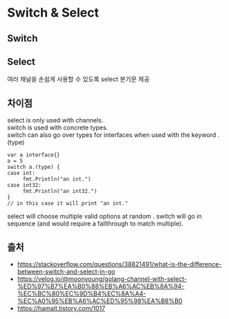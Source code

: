 # Switch & Select  

## Switch  


## Select  
여러 채널을 손쉽게 사용할 수 있도록 select 분기문 제공  


## 차이점  
select is only used with channels.  
switch is used with concrete types.  
switch can also go over types for interfaces when used with the keyword .(type)  
```
var a interface{}
a = 5
switch a.(type) {
case int:
     fmt.Println("an int.")
case int32:
     fmt.Println("an int32.")
}
// in this case it will print "an int."
```  

select will choose multiple valid options at random . 
switch will go in sequence (and would require a fallthrough to match multiple).  


## 출처  
* https://stackoverflow.com/questions/38821491/what-is-the-difference-between-switch-and-select-in-go  
* https://velog.io/@moonyoung/golang-channel-with-select-%ED%97%B7%EA%B0%88%EB%A6%AC%EB%8A%94-%EC%BC%80%EC%9D%B4%EC%8A%A4-%EC%A0%95%EB%A6%AC%ED%95%98%EA%B8%B0  
* https://hamait.tistory.com/1017  

